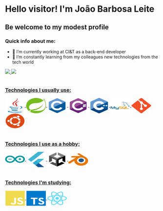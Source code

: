 # Hello visitor! I'm João Barbosa Leite
## Be welcome to my modest profile

### Quick info about me:
- 🎸 I’m currently working at CI&T as a back-end developer
- 🌱 I’m constantly learning from my colleagues new technologies from the tech world

<div>
  <a href="https://github.com/JoaoBLeite">
  <img height="180em" src="https://github-readme-stats.vercel.app/api?username=joaobleite&show_icons=true&theme=dark&include_all_commits=true&count_private=true" />
  <img height="180em" src="https://github-readme-stats.vercel.app/api/top-langs/?username=joaobleite&layout=compact&langs_count=16&theme=dark" />
</div>

<div style="display: inline_block"><br>
  <h3> Technologies I usually use: </h3>
  <img align="center" alt="jp-java" height="50" width="65" src="https://github.com/devicons/devicon/blob/master/icons/java/java-original.svg">
  <img align="center" alt="jp-spring" height="50" width="65" src="https://github.com/devicons/devicon/blob/master/icons/spring/spring-original.svg">
  <img align="center" alt="jp-c" height="50" width="65" src="https://github.com/devicons/devicon/blob/master/icons/c/c-original.svg">
  <img align="center" alt="jp-c#" height="50" width="65" src="https://github.com/devicons/devicon/blob/master/icons/csharp/csharp-original.svg">
  <img align="center" alt="jp-cpp" height="50" width="65" src="https://github.com/devicons/devicon/blob/master/icons/cplusplus/cplusplus-original.svg">
  <img align="center" alt="jp-mysql" height="50" width="65" src="https://github.com/devicons/devicon/blob/master/icons/mysql/mysql-original-wordmark.svg">
  <img align="center" alt="jp-git" height="50" width="65" src="https://github.com/devicons/devicon/blob/master/icons/git/git-original.svg">
  <img align="center" alt="jp-ubunto" height="50" width="65" src="https://github.com/devicons/devicon/blob/master/icons/ubuntu/ubuntu-plain.svg">
</div>
  
<div style="display: inline_block"><br>
  <h3> Technologies I use as a hobby: </h3>
  <img align="center" alt="jp-arduino" height="50" width="65" src="https://github.com/devicons/devicon/blob/master/icons/arduino/arduino-original.svg">
  <img align="center" alt="jp-flutter" height="50" width="65" src="https://github.com/devicons/devicon/blob/master/icons/flutter/flutter-original.svg">
  <img align="center" alt="jp-unity" height="50" width="65" src="https://github.com/devicons/devicon/blob/master/icons/unity/unity-original.svg">
  <img align="center" alt="jp-blender" height="50" width="65" src="https://github.com/devicons/devicon/blob/master/icons/blender/blender-original.svg">
</div>
  
<div style="display: inline_block"><br>
  <h3> Technologies I'm studying: </h3>
  <img align="center" alt="jp-js" height="50" width="65" src="https://github.com/devicons/devicon/blob/master/icons/javascript/javascript-plain.svg">
  <img align="center" alt="jp-ts" height="50" width="65" src="https://github.com/devicons/devicon/blob/master/icons/typescript/typescript-plain.svg">
  <img align="center" alt="jp-react" height="50" width="65" src="https://github.com/devicons/devicon/blob/master/icons/react/react-original.svg">
  
</div>
